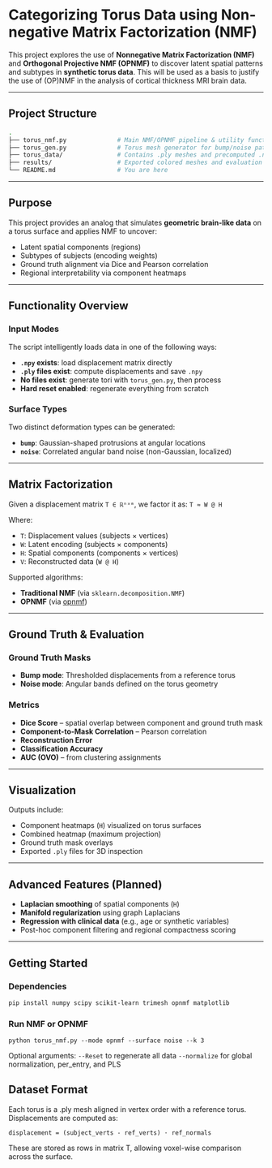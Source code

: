# Categorizing Torus Data using Non-negative Matrix Factorization (NMF)


This project explores the use of **Nonnegative Matrix Factorization (NMF)** and **Orthogonal Projective NMF (OPNMF)** to discover latent spatial patterns and subtypes in **synthetic torus data**. This will be used as a basis to justify the use of (OP)NMF in the analysis of cortical thickness MRI brain data.

---

## Project Structure
```bash
.
├── torus_nmf.py              # Main NMF/OPNMF pipeline & utility functions (visualization, evaluation)
├── torus_gen.py              # Torus mesh generator for bump/noise patterns
├── torus_data/               # Contains .ply meshes and precomputed .npy matrix
├── results/                  # Exported colored meshes and evaluation output
└── README.md                 # You are here
```

---

## Purpose

This project provides an analog that simulates **geometric brain-like data** on a torus surface and applies NMF to uncover:

- Latent spatial components (regions)
- Subtypes of subjects (encoding weights)
- Ground truth alignment via Dice and Pearson correlation
- Regional interpretability via component heatmaps

---

## Functionality Overview

### Input Modes

The script intelligently loads data in one of the following ways:

- **`.npy` exists**: load displacement matrix directly
- **`.ply` files exist**: compute displacements and save `.npy`
- **No files exist**: generate tori with `torus_gen.py`, then process
- **Hard reset enabled**: regenerate everything from scratch

### Surface Types

Two distinct deformation types can be generated:

- **`bump`**: Gaussian-shaped protrusions at angular locations
- **`noise`**: Correlated angular band noise (non-Gaussian, localized)

---

## Matrix Factorization

Given a displacement matrix `T ∈ ℝⁿˣᵐ`, we factor it as:
```T ≈ W @ H```


Where:

- `T`: Displacement values (subjects × vertices)
- `W`: Latent encoding (subjects × components)
- `H`: Spatial components (components × vertices)
- `V`: Reconstructed data (`W @ H`)

Supported algorithms:

- **Traditional NMF** (via `sklearn.decomposition.NMF`)
- **OPNMF** (via [opnmf](https://github.com/juaml/opnmf))

---

## Ground Truth & Evaluation

### Ground Truth Masks

- **Bump mode**: Thresholded displacements from a reference torus
- **Noise mode**: Angular bands defined on the torus geometry

### Metrics

- **Dice Score** – spatial overlap between component and ground truth mask
- **Component-to-Mask Correlation** – Pearson correlation
- **Reconstruction Error**
- **Classification Accuracy**
- **AUC (OVO)** – from clustering assignments

---

## Visualization

Outputs include:

- Component heatmaps (`H`) visualized on torus surfaces
- Combined heatmap (maximum projection)
- Ground truth mask overlays
- Exported `.ply` files for 3D inspection

---

## Advanced Features (Planned)

- **Laplacian smoothing** of spatial components (`H`)
- **Manifold regularization** using graph Laplacians
- **Regression with clinical data** (e.g., age or synthetic variables)
- Post-hoc component filtering and regional compactness scoring

---

## Getting Started

### Dependencies

```bash
pip install numpy scipy scikit-learn trimesh opnmf matplotlib
```

### Run NMF or OPNMF
```
python torus_nmf.py --mode opnmf --surface noise --k 3
```
Optional arguments:
    `--Reset` to regenerate all data
    `--normalize` for global normalization, per_entry, and PLS

## Dataset Format

Each torus is a .ply mesh aligned in vertex order with a reference torus. Displacements are computed as:
```
displacement = (subject_verts - ref_verts) · ref_normals
```
These are stored as rows in matrix T, allowing voxel-wise comparison across the surface.

